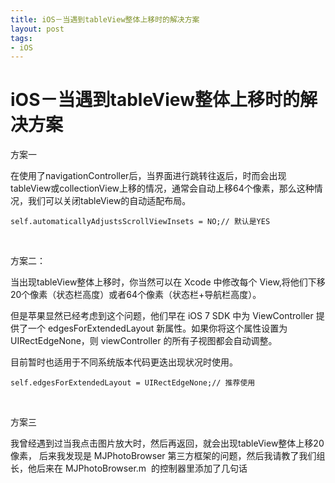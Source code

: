 ```yaml
---
title: iOS－当遇到tableView整体上移时的解决方案
layout: post
tags:
- iOS
---
```




# iOS－当遇到tableView整体上移时的解决方案

方案一

在使用了navigationController后，当界面进行跳转往返后，时而会出现tableView或collectionView上移的情况，通常会自动上移64个像素，那么这种情况，我们可以关闭tableView的自动适配布局。

```objc
self.automaticallyAdjustsScrollViewInsets = NO;// 默认是YES
```

 

方案二：

当出现tableView整体上移时，你当然可以在 Xcode 中修改每个 View,将他们下移20个像素（状态栏高度）或者64个像素（状态栏+导航栏高度）。

但是苹果显然已经考虑到这个问题，他们早在 iOS 7 SDK 中为 ViewController 提供了一个 edgesForExtendedLayout 新属性。如果你将这个属性设置为UIRectEdgeNone，则 viewController 的所有子视图都会自动调整。

目前暂时也适用于不同系统版本代码更迭出现状况时使用。

```objc
self.edgesForExtendedLayout = UIRectEdgeNone;// 推荐使用
```

 

方案三

我曾经遇到过当我点击图片放大时，然后再返回，就会出现tableView整体上移20像素， 后来我发现是 MJPhotoBrowser 第三方框架的问题，然后我请教了我们组长，他后来在 MJPhotoBrowser.m  的控制器里添加了几句话